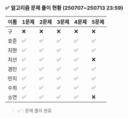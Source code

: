 ### ✅ 알고리즘 문제 풀이 현황 (250707~250713 23:59)

| 이름   | 1문제 | 2문제 | 3문제 | 4문제 | 5문제 |
|--------|--------|--------|--------|--------|--------|
| 구     | ❌     | ❌     | ❌     | ❌     | ❌     |
| 호준   | ✅     | ✅     | ✅     | ✅     | ✅     |
| 지현   | ✅     | ✅     | ✅     | ✅     | ✅     |
| 지선   | ✅     | ✅     | ✅     | ✅     | ❌     |
| 경민   | ✅     | ✅     | ✅     | ✅     | ✅     |
| 민지   | ✅     | ✅     | ✅     | ✅     | ✅     |
| 수희   | ✅     | ✅     | ✅     | ✅     | ✅     |
| 소연   | ✅     | ✅     | ✅     | ✅     | ❌     |

> ✅ : 문제 풀이 완료
